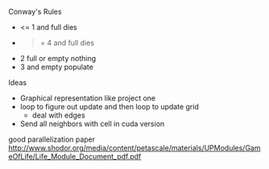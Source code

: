 Conway's Rules
- <= 1 and full dies
- >= 4 and full dies
- 2 full or empty nothing
- 3 and empty populate

Ideas
- Graphical representation like project one
- loop to figure out update and then loop to update grid
    - deal with edges
- Send all neighbors with cell in cuda version

good parallelization paper
http://www.shodor.org/media/content/petascale/materials/UPModules/GameOfLife/Life_Module_Document_pdf.pdf
